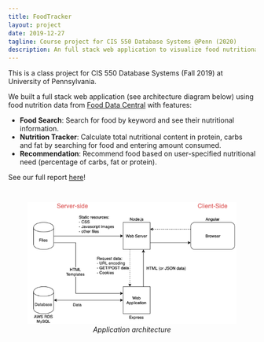 ```yaml
---
title: FoodTracker
layout: project
date: 2019-12-27
tagline: Course project for CIS 550 Database Systems @Penn (2020)
description: An full stack web application to visualize food nutritional information
---
```


This is a class project for CIS 550 Database Systems (Fall 2019) at University of Pennsylvania.

We built a full stack web application (see architecture diagram below) using food nutrition data from [Food Data Central](https://fdc.nal.usda.gov/download-datasets.html) with features:
- **Food Search**: Search for food by keyword and see their nutritional information.
- **Nutrition Tracker**: Calculate total nutritional content in protein, carbs and fat by searching for food and entering amount consumed.
- **Recommendation**: Recommend food based on user-specified nutritional need (percentage of carbs, fat or protein).

See our full report [here](/assets/projects/food-tracker-report.pdf)!

<figure align="center" style="margin-top:3em;">
    <img src="/assets/projects/food-tracker-architecture.png" alt="Application Architecture" />
    <figcaption style="font-style: italic;">Application architecture</figcaption>
</figure>

